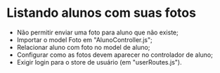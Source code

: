# Listando alunos com suas fotos

- Não permitir enviar uma foto para aluno que não existe;
- Importar o model Foto em "AlunoController.js";
- Relacionar aluno com foto no model de aluno;
- Configurar como as fotos devem aparecer no controlador de aluno;
- Exigir login para o store de usuário (em "userRoutes.js").
